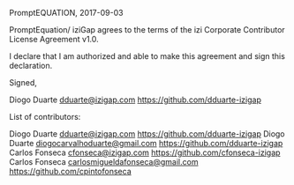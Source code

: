 PromptEQUATION, 2017-09-03

PromptEquation/ iziGap agrees to the terms of the izi Corporate Contributor License
Agreement v1.0.

I declare that I am authorized and able to make this agreement and sign this
declaration.

Signed,

Diogo Duarte dduarte@izigap.com https://github.com/dduarte-izigap

List of contributors:

Diogo Duarte dduarte@izigap.com https://github.com/dduarte-izigap
Diogo Duarte diogocarvalhoduarte@gmail.com https://github.com/dduarte-izigap
Carlos Fonseca cfonseca@izigap.com https://github.com/cfonseca-izigap
Carlos Fonseca carlosmigueldafonseca@gmail.com https://github.com/cpintofonseca
